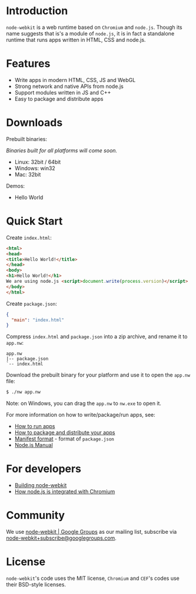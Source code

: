 # Introduction

`node-webkit` is a web runtime based on `Chromium` and `node.js`. Though its
name suggests that is's a module of `node.js`, it is in fact a standalone 
runtime that runs apps written in HTML, CSS and node.js.

# Features

* Write apps in modern HTML, CSS, JS and WebGL
* Strong network and native APIs from node.js
* Support modules written in JS and C++ 
* Easy to package and distribute apps

# Downloads

Prebuilt binaries:

_Binaries built for all platforms will come soon._

* Linux: 32bit / 64bit
* Windows: win32
* Mac: 32bit

Demos:

* Hello World

# Quick Start

Create `index.html`:

````html
<html>
<head>
<title>Hello World!</title>
</head>
<body>
<h1>Hello World!</h1>
We are using node.js <script>document.write(process.version)</script>
</body>
</html>
````

Create `package.json`:

````json
{
  "main": "index.html"
}
````

Compress `index.html` and `package.json` into a zip archive, and rename
it to `app.nw`:

    app.nw
    |-- package.json
    `-- index.html

Download the prebuilt binary for your platform and use it to open the
`app.nw` file:

````bash
$ ./nw app.nw
````

Note: on Windows, you can drag the `app.nw` to `nw.exe` to open it.

For more information on how to write/package/run apps, see:

* [How to run apps](node-webkit/wiki/How-to-run-apps)
* [How to package and distribute your apps](node-webkit/wiki/How-to-package-and-distribute-your-apps)
* [Manifest format](node-webkit/wiki/Manifest-format) - format of `package.json`
* [Node.js Manual](http://nodejs.org/api/)

# For developers

* [Building node-webkit](node-webkit/wiki/Building-node-webkit)
* [How node.js is integrated with Chromium](node-webkit/wiki/How-node.js-is-integrated-with-Chromium)

# Community

We use [node-webkit | Google Groups](groups.google.com/group/node-webkit) as
our mailing list, subscribe via [node-webkit+subscribe@googlegroups.com](mailto:node-webkit+subscribe@googlegroups.com).

# License

`node-webkit`'s code uses the MIT license, `Chromium` and `CEF`'s codes use
their BSD-style licenses.

